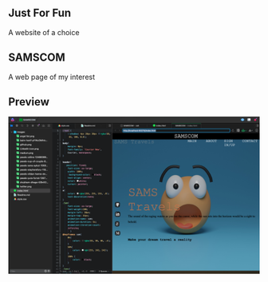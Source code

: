 ## Just For Fun
A website of a choice 

## SAMSCOM
A web page of my interest 

## Preview
![MobileView](https://github.com/Sammy4199/SAMSCOM/blob/master/Images/Screenshot%202022-12-11%20at%202.21.09%20AM.png?raw=true)
